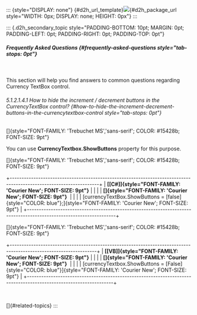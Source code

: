 ::: {style="DISPLAY: none"}
[](ms-xhelp:///?Id=d2h_url_template){#d2h_url_template}![](!package_url!){#d2h_package_url style="WIDTH: 0px; DISPLAY: none; HEIGHT: 0px"}
:::

::: {.d2h_secondary_topic style="PADDING-BOTTOM: 10pt; MARGIN: 0pt; PADDING-LEFT: 0pt; PADDING-RIGHT: 0pt; PADDING-TOP: 0pt"}
##### Frequently Asked Questions {#frequently-asked-questions style="tab-stops: 0pt"}

 

This section will help you find answers to common questions regarding Currency TextBox control.

###### 5.1.2.1.4.1 How to hide the increment / decrement buttons in the CurrencyTextBox control? {#how-to-hide-the-increment-decrement-buttons-in-the-currencytextbox-control style="tab-stops: 0pt"}

[]{style="FONT-FAMILY: 'Trebuchet MS','sans-serif'; COLOR: #15428b; FONT-SIZE: 9pt"} 

You can use **CurrencyTextbox.ShowButtons** property for this purpose.

[]{style="FONT-FAMILY: 'Trebuchet MS','sans-serif'; COLOR: #15428b; FONT-SIZE: 9pt"} 

+-------------------------------------------------------------------------------------------------------------------+
| **[\[C#\]]{style="FONT-FAMILY: 'Courier New'; FONT-SIZE: 9pt"}**                                                  |
|                                                                                                                   |
| **[]{style="FONT-FAMILY: 'Courier New'; FONT-SIZE: 9pt"}**                                                        |
|                                                                                                                   |
| [currencyTextBox.ShowButtons = [false]{style="COLOR: blue"};]{style="FONT-FAMILY: 'Courier New'; FONT-SIZE: 9pt"} |
+-------------------------------------------------------------------------------------------------------------------+

[]{style="FONT-FAMILY: 'Trebuchet MS','sans-serif'; COLOR: #15428b; FONT-SIZE: 9pt"} 

+------------------------------------------------------------------------------------------------------------------+
| **[\[VB\]]{style="FONT-FAMILY: 'Courier New'; FONT-SIZE: 9pt"}**                                                 |
|                                                                                                                  |
| **[]{style="FONT-FAMILY: 'Courier New'; FONT-SIZE: 9pt"}**                                                       |
|                                                                                                                  |
| [currencyTextbox.ShowButtons = [False]{style="COLOR: blue"}]{style="FONT-FAMILY: 'Courier New'; FONT-SIZE: 9pt"} |
+------------------------------------------------------------------------------------------------------------------+

 

[]{#related-topics}
:::
